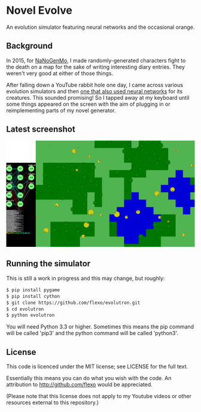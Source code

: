 
Novel Evolve
============

An evolution simulator featuring neural networks and the occasional orange.

Background
----------

In 2015, for [NaNoGenMo](https://github.com/flexo/nanogenmo2015), I made randomly-generated characters fight to the death on a map for the sake of writing interesting diary entries. They weren't very good at either of those things.

After falling down a YouTube rabbit hole one day, I came across various evolution simulators and then [one that also used neural networks](https://www.youtube.com/watch?v=C9tWr1WUTuI) for its creatures. This sounded promising! So I tapped away at my keyboard until some things appeared on the screen with the aim of plugging in or reimplementing parts of my novel generator.

Latest screenshot
-----------------

![Screenshot of Evolutron](screenshots/auto.png "Screenshot of Evolutron")

Running the simulator
---------------------

This is still a work in progress and this may change, but roughly:

```bash
$ pip install pygame
$ pip install cython
$ git clone https://github.com/flexo/evolutron.git
$ cd evolutron
$ python evolutron
```

You will need Python 3.3 or higher. Sometimes this means the pip command will be called 'pip3' and the python command will be called 'python3'.

License
-------

This code is licenced under the MIT license; see LICENSE for the full text.

Essentially this means you can do what you wish with the code. An attribution to http://github.com/flexo would be appreciated.

(Please note that this license does not apply to my Youtube videos or other resources external to this repository.)

